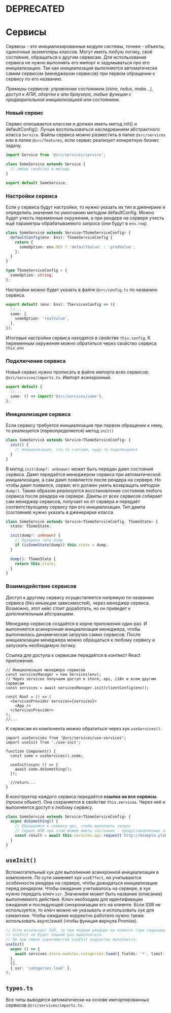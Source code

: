 # DEPRECATED

# Сервисы

Сервисы - это инициализированные модули системы, точнее - объекты, одиночные экземпляры классов.
Могут иметь любую логику, своё состояние, обращаться к другим сервисам.
Для использования сервиса не нужно выполнять его импорт и задумываться про его инициализацию.
Так как инициализация выполняется автоматически самим сервисом (менеджером сервисов)
при первом обращении к сервису по его названию.

_Примеры сервисов: управление состоянием (store, redux, mobx...), доступ к АПИ,
обертки к апи браузера, любые функции с предварительной инициализацией или состоянием._

### Новый сервис

Сервис описывается классом и должен иметь метод init() и defaultConfig(). Лучше воспользоваться
наследованием абстрактного класса `Service`. Файлы сервиса можно разместить в папке `@src/services`
или в папке `@src/features`, если сервис реализует конкретную бизнес задачу.

```ts
import Service from '@src/services/service';

class SomeService extends Service {
  // любые свойства и методы
}

export default SomeService;
```

### Настройки сервиса

Если у сервиса будут настройки, то нужно указать их тип в дженерике
и определить значения по умолчанию методом defaultConfig. Можно будет учесть переменные окружения,
а при рендере на сервере учесть ещё параметры обрабатываемого запроса (они будут в `env.req`).

```ts
class SomeService extends Service<TSomeServiceConfig> {
  defaultConfig(env: Env): TSomeServiceConfig {
    return {
      someOption: env.DEV ? 'defaultValue' : 'prodValue',
    };
  }
}

type TSomeServiceConfig = {
  someOption: string;
};
```

Настройки можно будет указать в файле `@src/config.ts` по названию сервиса.

```ts
export default (env: Env): TServicesConfig => ({
  //...
  some: {
    someOption: 'realValue',
  },
});
```

Итоговые настройки сервиса находятся в свойстве `this.config`. К переменным окружения можно обратиться
через свойство сервиса `this.env`

### Подключение сервиса

Новый сервис нужно прописать в файле импорта всех сервисов: `@src/services/imports.ts`. Импорт
асинхронный.

```ts
export default {
  //...
  some: () => import('@src/services/some'),
};
```

### Инициализация сервиса

Если сервису требуется инициализация при первом обращении к нему, то реализуется (переопределяется)
метод `init()`

```ts
class SomeService extends Service<TSomeServiceConfig> {
  init() {
    // инициализация, что-то считаем, куда-то подключаемся
  }
}
```

В метод `init(dump?: unknown)` может быть передан дамп состояния сервиса. Дамп передаётся менеджером
сервиса при автоматической инициализации, а сам дамп появляется после рендера на сервере. Но чтобы
дамп появился, сервис его должен уметь возвращать методом `dump()`. Таким образом реализуется
восстановление состояния любого сервиса после рендера на сервере. Дампы от
всех сервисов собирает сам менеджер сервисов, получает их от сервера и передаёт соответствующему
сервису при его инициализации. Тип дампа (состояния) нужно указать в дженерирке класса.

```ts
class SomeService extends Service<TSomeServiceConfig, TSomeState> {
  state: TSomeState;

  init(dump?: unknown) {
    // Проврека типа dump
    if (isSomeState(dump)) this.state = dump;
  }

  dump(): TSomeState {
    return this.state;
  }
}
```

### Взаимодействие сервисов

Доступ к другому сервису осуществляется напрямую по названию сервиса (без инъекции зависимостей),
через менеджер сервиса. Возможно, этот кейс стоит доработать, но он приведет к дополнительным
абстракциям.

Менеджер сервисов создаётся в корне приложения один раз. И выполняется асинхронная инициализация
менеджера, чтобы выполнилась динамическая загрузка самих сервисов. После инициализации менеджера
можно обращаться к любому сервису и запускать необходимую логику.

Ссылка для доступа к сервисам передаётся в контекст React приложения.

```tsx
// Инициализация менеджера сервисов
const servicesManager = new Services(env);
// Через services получаем доступ к store, api, i18n и всем другим сервисам
const services = await servicesManager.init(clientConfig(env));

const Root = () => (
  <ServicesProvider services={services}>
    <App />
  </ServicesProvider>
);
//...
```

К сервисам из компонента можно обратиться через хук `useServices()`.

```tsx
import useServices from '@src/services/use-services';
import useInit from './use-init';

function Component() {
  const some = useServices().some;

  useInit(async () => {
    await some.doSomething();
  });

  //return...
}
```

В конструктор каждого сервиса передаётся **ссылка на все сервисы** (прокси объект). Она сохраняется
в свойстве `this.services`. Через неё и выполняется доступ к любому сервису.

```ts
class SomeService extends Service<TSomeServiceConfig> {
  async doSomething() {
    // Обращаемся к севрису api, чтобы выполнить запрос
    // Сервис АПИ при этом можем иметь состояние - предустановленные заголвоки с учётом авторизаци и i18n
    const result = await this.services.api.request('http://example.ylab.io/api/xxx');
  }
}
```

## `useInit()`

Вспомогательный хук для выполнения асинхронной инициализации в компоненте. По сути заменяет хук
`useEffect`, но учитываются особенности рендера на сервере, чтобы дожидаться инициализации перед
рендером. Чтобы ожидание учитывалось на сервере, в хук нужно передать ключ `ssr`.
Значением может быть название (описание) выполняемого действия.
Ключ необходим для идентификации ожидания и последующей синхронизации его на клиенте.
Если SSR не используется, то ключ можно не указывать и использовать хук для семантики.
Чтобы ожидание корректно работало нужно также использовать async/await (чтобы функция вернула Promise).

```ts
// Если использует SSR, то при первым рендере на клиенте (при гидрации)
// useInit не будет лишний раз выполняться.
// Но при смене зависимостей useInit корректно выполнится.
useInit(
  async () => {
    await services.store.modules.categories.load({ fields: '*', limit: 1000 });
  },
  [],
  { ssr: 'categories.load' },
);
```

## `types.ts`

Все типы выводятся автоматически на основе импортированных сервисов `@src/services/imports.ts`.
